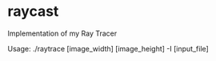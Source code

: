 raycast
=======

Implementation of my Ray Tracer

Usage: ./raytrace [image_width] [image_height] -I [input_file]
